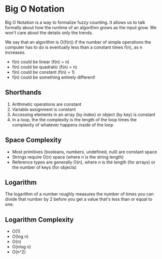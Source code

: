 # Big O Notation

Big O Notation is a way to formalize fuzzy counting.
It allows us to talk formally about how the runtime of an algorithm grows as the input grow.
We won't care about the details only the trends.

We say that an algorithm is O(f(n)) if the number of simple operations the computer has to do is eventually less than a constant times f(n), as n increases.

* f(n) could be linear (f(n) = n)
* f(n) could be quadratic (f(n) = n)
* f(n) could be constant (f(n) = 1)
* f(n) could be something entirely different!

## Shorthands

1. Arithmetic operations are constant
2. Variable assignment is constant
3. Accessing elements in an array (by index) or object (by key) is constant
4. In a loop, the the complexity is the length of the loop times the complexity of whatever happens inside of the loop

## Space Complexity

* Most primitives (booleans, numbers, undefined, null) are constant space
* Strings require O(n) space (where n is the string length)
* Reference types are generally O(n), where n is the length (for arrays) or the number of keys (for objects)

## Logarithm

The logarithm of a number roughly measures the number of times you can divide that number by 2 before you get a value that's less than or equal to one.

## Logarithm Complexity

* O(1)
* O(log n)
* O(n)
* O(nlog n)
* O(n^2)
